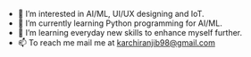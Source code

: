 - 👀 I’m interested in AI/ML, UI/UX designing and IoT.
- 🌱 I’m currently learning Python programming for AI/ML.
- 💞️ I’m learning everyday new skills to enhance myself further.
- 📫 To reach me mail me at karchiranjib98@gmail.com
